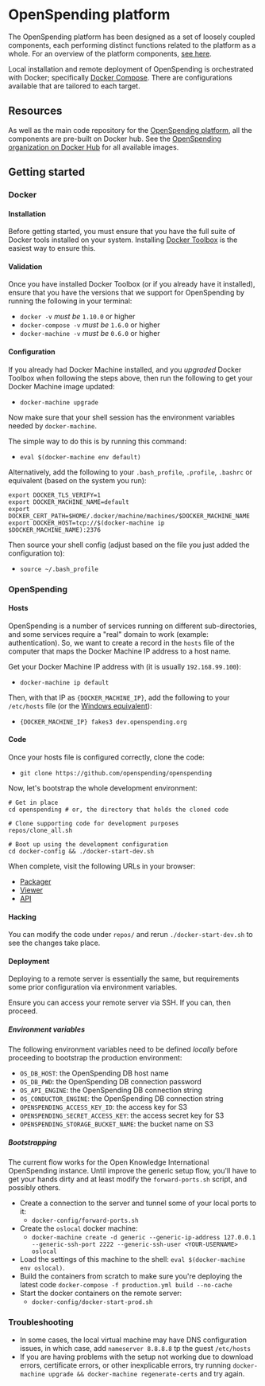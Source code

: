 # OpenSpending platform

The OpenSpending platform has been designed as a set of loosely coupled components, each performing distinct functions related to the platform as a whole. For an overview of the platform components, [see here](../developer/).

Local installation and remote deployment of OpenSpending is orchestrated with Docker; specifically [Docker Compose](https://docs.docker.com/compose/). There are configurations available that are tailored to each target.

## Resources

As well as the main code repository for the [OpenSpending platform](https://github.com/openspending/openspending), all the components are pre-built on Docker hub. See the [OpenSpending organization on Docker Hub](https://hub.docker.com/u/openspending/) for all available images.

## Getting started

### Docker

#### Installation

Before getting started, you must ensure that you have the full suite of Docker tools installed on your system. Installing [Docker Toolbox](https://www.docker.com/products/docker-toolbox) is the easiest way to ensure this.

#### Validation

Once you have installed Docker Toolbox (or if you already have it installed), ensure that you have the versions that we support for OpenSpending by running the following in your terminal:

- `docker -v` *must be* `1.10.0` or higher
- `docker-compose -v` *must be* `1.6.0` or higher
- `docker-machine -v` *must be* `0.6.0` or higher

#### Configuration

If you already had Docker Machine installed, and you *upgraded* Docker Toolbox when following the steps above, then run the following to get your Docker Machine image updated:

- `docker-machine upgrade`

Now make sure that your shell session has the environment variables needed by `docker-machine`.

The simple way to do this is by running this command:

- `eval $(docker-machine env default)`

Alternatively, add the following to your `.bash_profile`, `.profile`, `.bashrc` or equivalent (based on the system you run):

```
export DOCKER_TLS_VERIFY=1
export DOCKER_MACHINE_NAME=default
export DOCKER_CERT_PATH=$HOME/.docker/machine/machines/$DOCKER_MACHINE_NAME
export DOCKER_HOST=tcp://$(docker-machine ip $DOCKER_MACHINE_NAME):2376
```

Then source your shell config (adjust based on the file you just added the configuration to):

- `source ~/.bash_profile`

### OpenSpending

#### Hosts

OpenSpending is a number of services running on different sub-directories, and some services require a "real" domain to work (example: authentication). So, we want to create a record in the `hosts` file of the computer that maps the Docker Machine IP address to a host name.

Get your Docker Machine IP address with (it is usually `192.168.99.100`):

- `docker-machine ip default`

Then, with that IP as `{DOCKER_MACHINE_IP}`, add the following to your `/etc/hosts` file (or the [Windows equivalent](http://superuser.com/questions/525688/whats-the-windows-equivalent-of-etc-hosts)):

- `{DOCKER_MACHINE_IP} fakes3 dev.openspending.org`

#### Code

Once your hosts file is configured correctly, clone the code:

- `git clone https://github.com/openspending/openspending`

Now, let's bootstrap the whole development environment:

```
# Get in place
cd openspending # or, the directory that holds the cloned code

# Clone supporting code for development purposes
repos/clone_all.sh

# Boot up using the development configuration
cd docker-config && ./docker-start-dev.sh
```

When complete, visit the following URLs in your browser:

- [Packager](http://dev.openspending.org/packager)
- [Viewer](http://dev.openspending.org/viewer)
- [API](http://dev.openspending.org/api)

#### Hacking

You can modify the code under `repos/` and rerun `./docker-start-dev.sh` to see the changes take place.

#### Deployment

Deploying to a remote server is essentially the same, but requirements some prior configuration via environment variables.

Ensure you can access your remote server via SSH. If you can, then proceed.

##### Environment variables

The following environment variables need to be defined *locally* before proceeding to bootstrap the production environment:

- `OS_DB_HOST`: the OpenSpending DB host name
- `OS_DB_PWD`: the OpenSpending DB connection password
- `OS_API_ENGINE`: the OpenSpending DB connection string
- `OS_CONDUCTOR_ENGINE`: the OpenSpending DB connection string
- `OPENSPENDING_ACCESS_KEY_ID`: the access key for S3
- `OPENSPENDING_SECRET_ACCESS_KEY`: the access secret key for S3
- `OPENSPENDING_STORAGE_BUCKET_NAME`: the bucket name on S3

##### Bootstrapping

The current flow works for the Open Knowledge International OpenSpending instance. Until improve the generic setup flow, you'll have to get your hands dirty and at least modify the `forward-ports.sh` script, and possibly others.

- Create a connection to the server and tunnel some of your local ports to it:
  - `docker-config/forward-ports.sh`
- Create the `oslocal` docker machine:
    - `docker-machine create -d generic --generic-ip-address 127.0.0.1 --generic-ssh-port 2222 --generic-ssh-user <YOUR-USERNAME> oslocal`
- Load the settings of this machine to the shell: `eval $(docker-machine env oslocal)`.
- Build the containers from scratch to make sure you're deploying the latest code `docker-compose -f production.yml build --no-cache`
- Start the docker containers on the remote server:
    - `docker-config/docker-start-prod.sh`


### Troubleshooting

- In some cases, the local virtual machine may have DNS configuration issues, in which case, add `nameserver 8.8.8.8` tp the guest `/etc/hosts`
- If you are having problems with the setup not working due to download errors, certificate errors, or other inexplicable errors, try running `docker-machine upgrade && docker-machine regenerate-certs` and try again.


